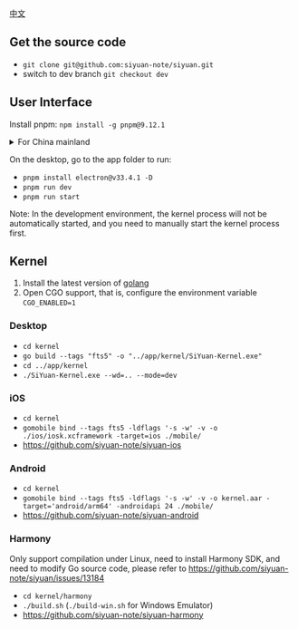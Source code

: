 [中文](CONTRIBUTING_zh_CN.md)

## Get the source code

* `git clone git@github.com:siyuan-note/siyuan.git`
* switch to dev branch `git checkout dev`

## User Interface

Install pnpm: `npm install -g pnpm@9.12.1`

<details>
<summary>For China mainland</summary>

Set the Electron mirror environment variable and install Electron:

* macOS/Linux: `ELECTRON_MIRROR=https://npmmirror.com/mirrors/electron/ pnpm install electron@v33.4.1 -D`
* Windows:
    * `SET ELECTRON_MIRROR=https://npmmirror.com/mirrors/electron/`
    * `pnpm install electron@v33.4.1 -D`

NPM mirror:

* Use npmmirror China mirror repository `pnpm --registry https://registry.npmmirror.com/ i`
* Revert to using official repository `pnpm --registry https://registry.npmjs.org i`

</details>

On the desktop, go to the app folder to run:

* `pnpm install electron@v33.4.1 -D`
* `pnpm run dev`
* `pnpm run start`

Note: In the development environment, the kernel process will not be automatically started, and you need to manually start the kernel process first.

## Kernel

1. Install the latest version of [golang](https://go.dev/)
2. Open CGO support, that is, configure the environment variable `CGO_ENABLED=1`

### Desktop

* `cd kernel`
* `go build --tags "fts5" -o "../app/kernel/SiYuan-Kernel.exe"`
* `cd ../app/kernel`
* `./SiYuan-Kernel.exe --wd=.. --mode=dev`

### iOS

* `cd kernel`
* `gomobile bind --tags fts5 -ldflags '-s -w' -v -o ./ios/iosk.xcframework -target=ios ./mobile/`
* https://github.com/siyuan-note/siyuan-ios

### Android

* `cd kernel`
* `gomobile bind --tags fts5 -ldflags '-s -w' -v -o kernel.aar -target='android/arm64' -androidapi 24 ./mobile/`
* https://github.com/siyuan-note/siyuan-android

### Harmony

Only support compilation under Linux, need to install Harmony SDK, and need to modify Go source code, please refer to https://github.com/siyuan-note/siyuan/issues/13184

* `cd kernel/harmony`
* `./build.sh` (`./build-win.sh` for Windows Emulator)
* https://github.com/siyuan-note/siyuan-harmony
